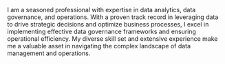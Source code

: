 I am a seasoned professional with expertise in data analytics, data governance, and operations. With a proven track record in leveraging data to drive strategic decisions and optimize business processes, I excel in implementing effective data governance frameworks and ensuring operational efficiency. My diverse skill set and extensive experience make me a valuable asset in navigating the complex landscape of data management and operations.
